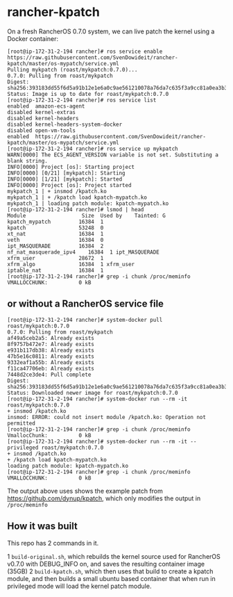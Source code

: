 # rancher-kpatch

On a fresh RancherOS 0.7.0 system, we can live patch the kernel using a Docker container:

```
[root@ip-172-31-2-194 rancher]# ros service enable https://raw.githubusercontent.com/SvenDowideit/rancher-kpatch/master/os-mypatch/service.yml
Pulling mykpatch (roast/mykpatch:0.7.0)...
0.7.0: Pulling from roast/mykpatch
Digest: sha256:393183dd55f6d5a91b12e1e6a0c9ae561210078a76da7c635f3a9cc81a0ea3b3
Status: Image is up to date for roast/mykpatch:0.7.0
[root@ip-172-31-2-194 rancher]# ros service list
enabled  amazon-ecs-agent
disabled kernel-extras
disabled kernel-headers
disabled kernel-headers-system-docker
disabled open-vm-tools
enabled  https://raw.githubusercontent.com/SvenDowideit/rancher-kpatch/master/os-mypatch/service.yml
[root@ip-172-31-2-194 rancher]# ros service up mykpatch
WARN[0000] The ECS_AGENT_VERSION variable is not set. Substituting a blank string.
INFO[0000] Project [os]: Starting project
INFO[0000] [0/21] [mykpatch]: Starting
INFO[0000] [1/21] [mykpatch]: Started
INFO[0000] Project [os]: Project started
mykpatch_1 | + insmod /kpatch.ko
mykpatch_1 | + /kpatch load kpatch-mypatch.ko
mykpatch_1 | loading patch module: kpatch-mypatch.ko
[root@ip-172-31-2-194 rancher]# lsmod | head
Module                  Size  Used by    Tainted: G
kpatch_mypatch         16384  1
kpatch                 53248  0
xt_nat                 16384  1
veth                   16384  0
ipt_MASQUERADE         16384  2
nf_nat_masquerade_ipv4    16384  1 ipt_MASQUERADE
xfrm_user              28672  1
xfrm_algo              16384  1 xfrm_user
iptable_nat            16384  1
[root@ip-172-31-2-194 rancher]# grep -i chunk /proc/meminfo
VMALLOCCHUNK:          0 kB
```


## or without a RancherOS service file

```
[root@ip-172-31-2-194 rancher]# system-docker pull roast/mykpatch:0.7.0
0.7.0: Pulling from roast/mykpatch
af49a5ceb2a5: Already exists
8f9757b472e7: Already exists
e931b117db38: Already exists
47b5e16c0811: Already exists
9332eaf1a55b: Already exists
f11ca47706eb: Already exists
7448d2ce3de4: Pull complete
Digest: sha256:393183dd55f6d5a91b12e1e6a0c9ae561210078a76da7c635f3a9cc81a0ea3b3
Status: Downloaded newer image for roast/mykpatch:0.7.0
[root@ip-172-31-2-194 rancher]# system-docker run --rm -it roast/mykpatch:0.7.0
+ insmod /kpatch.ko
insmod: ERROR: could not insert module /kpatch.ko: Operation not permitted
[root@ip-172-31-2-194 rancher]# grep -i chunk /proc/meminfo
VmallocChunk:          0 kB
[root@ip-172-31-2-194 rancher]# system-docker run --rm -it --privileged roast/mykpatch:0.7.0 
+ insmod /kpatch.ko
+ /kpatch load kpatch-mypatch.ko
loading patch module: kpatch-mypatch.ko
[root@ip-172-31-2-194 rancher]# grep -i chunk /proc/meminfo                                  VMALLOCCHUNK:          0 kB
```

The output above uses shows the example patch from https://github.com/dynup/kpatch, which only modifies the output in `/proc/meminfo`

## How it was built

This repo has 2 commands in it.

1 `build-original.sh`, which rebuilds the kernel source used for RancherOS v0.7.0 with DEBUG_INFO on, and saves the resulting container image (35GB)
2 `build-kpatch.sh`, which then uses that build to create a kpatch module, and then builds a small ubuntu based container that when run in privileged mode will load the kernel patch module.
